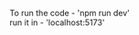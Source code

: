 To run the code - 'npm run dev'                                                                        
run it in - 'localhost:5173'
